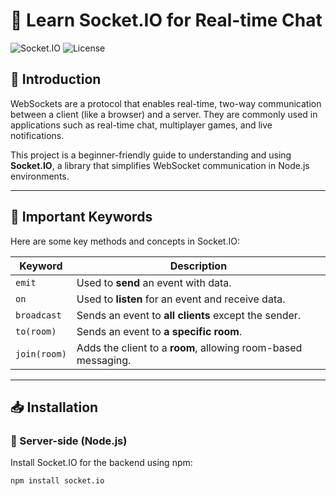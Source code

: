 # 📡 Learn Socket.IO for Real-time Chat

![Socket.IO](https://img.shields.io/badge/socket.io-v4.0+-blue)
![License](https://img.shields.io/badge/license-MIT-green)

## 🚀 Introduction

WebSockets are a protocol that enables real-time, two-way communication between a client (like a browser) and a server. They are commonly used in applications such as real-time chat, multiplayer games, and live notifications.

This project is a beginner-friendly guide to understanding and using **Socket.IO**, a library that simplifies WebSocket communication in Node.js environments.

---

## 🧠 Important Keywords

Here are some key methods and concepts in Socket.IO:

| Keyword   | Description                                      |
|-----------|--------------------------------------------------|
| `emit`    | Used to **send** an event with data.             |
| `on`      | Used to **listen** for an event and receive data.|
| `broadcast` | Sends an event to **all clients** except the sender. |
| `to(room)`| Sends an event to **a specific room**.           |
| `join(room)` | Adds the client to a **room**, allowing room-based messaging. |

---

## 📥 Installation

### 🔧 Server-side (Node.js)

Install Socket.IO for the backend using npm:

```bash
npm install socket.io
